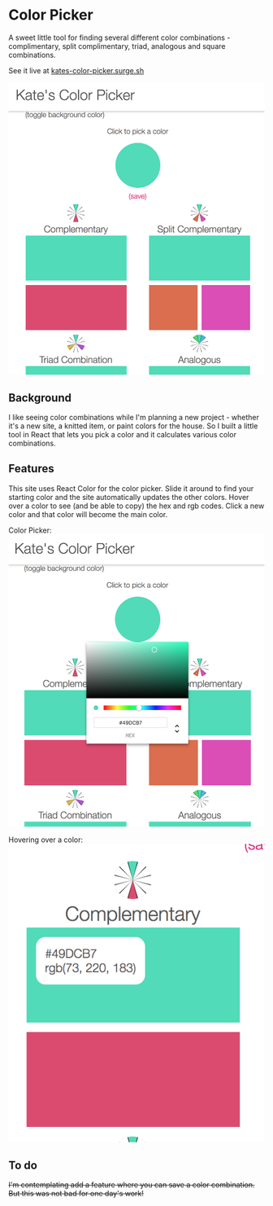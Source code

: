 # Color Picker

A sweet little tool for finding several different color combinations - complimentary, split complimentary, triad, analogous and square combinations.

See it live at [kates-color-picker.surge.sh](http://kates-color-picker.surge.sh/)

![](./public/app.jpg)

## Background

I like seeing color combinations while I'm planning a new project - whether it's a new site, a knitted item, or paint colors for the house. So I built a little tool in React that lets you pick a color and it calculates various color combinations.

## Features

This site uses React Color for the color picker. Slide it around to find your starting color and the site automatically updates the other colors. Hover over a color to see (and be able to copy) the hex and rgb codes. Click a new color and that color will become the main color.

Color Picker:<br/>
![](./public/colorpicker.jpg)

Hovering over a color: <br/>
![](./public/hover.jpg)

## To do

~~I'm contemplating add a feature where you can save a color combination. But this was not bad for one day's work!~~

